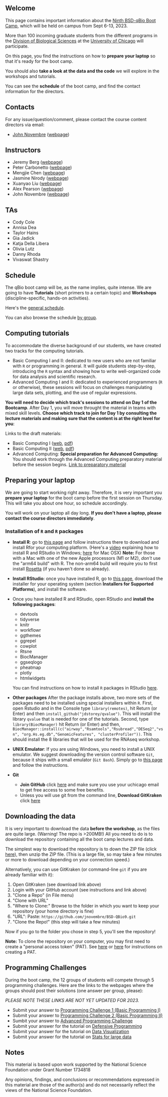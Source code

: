 ## Welcome

This page contains important information about the [Ninth BSD-qBio Boot Camp](https://biosciences.uchicago.edu/content/mbl-bootcamp), which will be held on campus from Sept 6-13, 2023.

More than 100 incoming graduate students from the different programs in the [Division of Biological Sciences](https://biosciences.uchicago.edu) at the [University of Chicago](https://www.uchicago.edu) will participate.

On this page, you find the instructions on how to **prepare your laptop** so that it's ready for the boot camp.

You should also **take a look at the data and the code** we will explore in the workshops and tutorials.

You can see the **schedule** of the boot camp, and find the contact information for the directors.

## Contacts

For any issue/question/comment, please contact the course content directors via email:

*   [John Novembre](mailto:jnovembre@uchicago.edu?Subject=Help%20BSD%20QBio) ([webpage](http://jnpopgen.org/))
  
## Instructors

* Jeremy Berg ([webpage](http://www.jjbpopgen.org))
* Peter Carbonetto ([webpage](https://pcarbo.github.io/))
* Mengjie Chen ([webpage](https://www.mengjiechen.com))
* Jasmine Nirody ([webpage](https://nirodylab.uchicago.edu))
* Xuanyao Liu ([webpage](https://liulab.uchicago.edu))
* Alex Pearson ([webpage](https://scholar.google.com/citations?user=MybTDU8AAAAJ&hl=en))
* John Novembre ([webpage](http://jnpopgen.org/))


## TAs

* Cody Cole
* Annisa Dea
* Taylor Hains
* Gia Jadick
* Katja Della Libera
* Olivia Lutz
* Danny Rhoda
* Vivaswat Shastry

## Schedule

The qBio boot camp will be, as the name implies, quite intense. We are going to have **Tutorials** (short primers to a certain topic) and **Workshops** (discipline-specific, hands-on activities).

Here's the [general schedule](https://github.com/jnovembre/BSD-QBio9/blob/main/schedule/GeneralSchedule.pdf).

You can also browse the schedule [by group](https://github.com/jnovembre/BSD-QBio9/tree/master/schedule).

## Computing tutorials

To accommodate the diverse background of our students, we have created two tracks for the computing tutorials.

*   Basic Computing I and II: dedicated to new users who are not familiar with `R` or programming in general. It will guide students step-by-step, introducing the `R` syntax and showing how to write well-organized code for data analysis and scientific research.
*   Advanced Computing I and II: dedicated to experienced programmers (`R` or otherwise), these sessions will focus on challenges manipulating large data sets, plotting, and the use of regular expressions.

**You will need to decide which track's sessions to attend on Day 1 of the Bootcamp**.  After Day 1, you will move throught the material in teams with mixed skill levels.  **Choose which track to join for Day 1 by consulting the lecture materials and making sure that the content is at the right level for you**:

Links to the draft materials:
* Basic Computing I ([web](https://github.com/jnovembre/BSD-QBio9/blob/main/tutorials/basic_computing_1/basic_computing_1.pdf), [pdf](https://raw.githubusercontent.com/jnovembre/BSD-QBio8/main/tutorials/basic_computing_1/basic_computing_1.pdf))
* Basic Computing II ([web](https://github.com/jnovembre/BSD-QBio9/blob/main/tutorials/basic_computing_2/basic_computing_2.pdf), [pdf](https://raw.githubusercontent.com/jnovembre/BSD-QBio9/main/tutorials/basic_computing_2/basic_computing_2.pdf))
* Advanced Computing: **Special preparation for Advanced Computing:** You should work through the Advanced Computing preparatory material before the session begins. [Link to preparatory material](https://github.com/jnovembre/BSD-QBio9/blob/master/tutorials/advanced_computing/tutorial/advanced_computing.pdf)


## Preparing your laptop

We are going to start working right away. Therefore, it is very important you **prepare your laptop** for the boot camp before the first session on Thursday. This will take you about one hour, so schedule accordingly.

You will work on your laptop all day long. **If you don't have a laptop, please contact the course directors immediately**.

### Installation of `R` and `R` packages

* **Install R**: go to [this page](https://posit.co/download/rstudio-desktop/) and follow instructions there to download and install Rfor your computing platform. (Here's a [video](https://www.youtube.com/watch?v=5ZbjUEg4a1g)
explaining how to install R and RStudio in Windows;
[here](https://www.youtube.com/watch?v=5rp9bkc68y0) for Mac OSX)
**Note:** For those with a Mac with one of the new Apple processors
(M1 or M2), *don't* use the "arm64 build" with R. The non-arm64 build
will require you to first install [Rosetta](https://support.apple.com/en-us/HT211861) (if you haven't done so already).

*   **Install RStudio**: once you have installed R, go to [this page](https://posit.co/download/rstudio-desktop/), download the installer for your operating system (section **Installers for Supported Platforms**), and install the software.

*   Once you have installed R and RStudio, open RStudio and **install the following packages**:

    *   devtools
    *   tidyverse
    *   knitr
    *   workflowr
    *   ggthemes
	*   ggrepel
    *   cowplot
    *   Rtsne
    *   BiocManager
    *   ggseqlogo
    *   pheatmap
	*   plotly
	*   htmlwidgets

    You can find instructions on how to install `R` packages in RStudio [here](https://www.youtube.com/watch?v=3RWb5U3X-T8).

* **Other packages** After the package installs above, two more sets of the packages need to be installed using special installers within `R`. First, open Rstudio and in the Console type `library(remotes)`, hit Return (or Enter) and then `install_github("jdstorey/qvalue")`. This will install the library `qvalue` that is needed for one of the tutorials. Second, type `library(BiocManager)` hit Return (or Enter) and then,
`BiocManager::install(c("airway","Rsamtools","Rsubread","DESeq2","vsn", "org.Hs.eg.db","GenomicFeatures", "clusterProfiler"))`.  This should install the 8 libraries that will be used for the RNAseq workshop.

* **UNIX Emulator**: If you are using Windows, you need to install a UNIX emulator. We suggest downloading the version control software `Git`, because it ships with a small emulator (`Git Bash`). Simply go to [this page](https://git-scm.com/download/win) and follow the instructions.

* **Git**
    * **Join GitHub** click [here](https://education.github.com/pack) and make sure you use your uchicago email to get free access to some free benefits.
    * Unless you will use git from the command line, **Download GitKraken** click [here](https://support.gitkraken.com/how-to-install)

## Downloading the data

It is very important to download the data **before the workshop**, as the files are quite large. (Warning! The repo is >200MB!)
All you need to do is to download the repository containing all the boot camp lectures and data.

The simplest way to download the repository is to down the ZIP file
(click
[here](https://codeload.github.com/jnovembre/BSD-QBio9/zip/refs/heads/main)),
then unzip the ZIP file. (This is a large file, so may take a few
minutes or more to download depending on your connection speed.)

Alternatively, you can use GitKraken (or command-line `git` if you are
already familiar with it):

1. Open GitKraken (see download link above)
2. Login with your GitHub account (see instructions and link above)
3. "Clone a Repo" (in File menu)
4. "Clone with URL"
5. "Where to Clone:" Browse to the folder in which you want to keep your repository (your home directory is fine)
6. "URL": Paste: `https://github.com/jnovembre/BSD-QBio9.git`
7. "Clone the Repo!" (this step will take a few minutes)

Now if you go to the folder you chose in step 5, you'll see the
repository!

**Note:** To clone the repository on your computer, you may first need
to create a "personal access token" (PAT). See
[here](https://support.gitkraken.com/developers/pats) or
[here](https://docs.github.com/en/authentication/keeping-your-account-and-data-secure/creating-a-personal-access-token)
for instructions on creating a PAT.

## Programming Challenges

During the boot camp, the 12 groups of students will compete through 5 programming challenges. Here are the links to the webpages where the groups should post their solutions (one answer per group, please):

*PLEASE NOTE THESE LINKS ARE NOT YET UPDATED FOR 2023.*

* Submit your answer to [Programming Challenge 1 (Basic Programming I)](https://forms.gle/PQUqq8rMaSk3gW3p9)
* Submit your answer to [Programming Challenge 2 (Basic Programming II)](https://forms.gle/yD8FZDubvnzWhtZq7)
* Sumbit your answer to [Advanced Programming Challenge](https://forms.gle/aiyUTYrJ7h9E1TgN6)
* Submit your answer for the tutorial on [Defensive Programming](https://forms.gle/4vgov8jsGPtggLDx6)
* Submit your answer for the tutorial on [Data Visualization](https://forms.gle/KYAXVYjU8mskgARe8)
* Submit your answer for the tutorial on [Stats for large data](https://forms.gle/JJEcYfQ4A7rBAGpY7)

## Notes

This material is based upon work supported by the National Science Foundation under Grant Number 1734818

Any opinions, findings, and conclusions or recommendations expressed in this material are those of the author(s) and do not necessarily reflect the views of the National Science Foundation.
